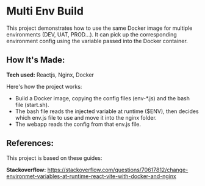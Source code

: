 # Multi Env Build

This project demonstrates how to use the same Docker image for multiple environments (DEV, UAT, PROD...). It can pick up the corresponding environment config using the variable passed into the Docker container.

## How It's Made:

**Tech used:** Reactjs, Nginx, Docker

Here's how the project works:

- Build a Docker image, copying the config files (env-\*.js) and the bash file (start.sh).
- The bash file reads the injected variable at runtime ($ENV), then decides which env.js file to use and move it into the nginx folder.
- The webapp reads the config from that env.js file.

## References:

This project is based on these guides:

**Stackoverflow:** https://stackoverflow.com/questions/70617812/change-environmet-variables-at-runtime-react-vite-with-docker-and-nginx
